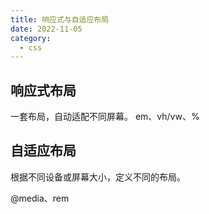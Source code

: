 ```yaml
---
title: 响应式与自适应布局
date: 2022-11-05
category:
  - css
---
```


## 响应式布局

一套布局，自动适配不同屏幕。
em、vh/vw、%

## 自适应布局

根据不同设备或屏幕大小，定义不同的布局。

@media、rem
<!-- 
参考链接：
[前端响应式布局原理与方案（详细版）](https://juejin.cn/post/6844903814332432397#heading-16)
[PC 端响应式布局方案](https://juejin.cn/post/7155013489394712606) -->
